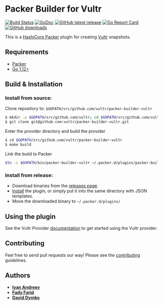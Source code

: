 # Packer Builder for Vultr

[![Build Status](https://travis-ci.org/vultr/packer-builder-vultr.svg?branch=master)](https://travis-ci.org/vultr/packer-builder-vultr)
[![GoDoc](https://godoc.org/github.com/vultr/packer-builder-vultr?status.svg)](https://godoc.org/github.com/vultr/packer-builder-vultr/vultr)
[![GitHub latest release](https://img.shields.io/github/release/vultr/packer-builder-vultr.svg)](https://github.com/vultr/packer-builder-vultr/releases)
[![Go Report Card](https://goreportcard.com/badge/github.com/vultr/packer-builder-vultr)](https://goreportcard.com/report/github.com/vultr/packer-builder-vultr)
[![GitHub downloads](https://img.shields.io/github/downloads/vultr/packer-builder-vultr/total.svg)](https://github.com/vultr/packer-builder-vultr/releases)


This is a [HashiCorp Packer](https://www.packer.io/) plugin for creating [Vultr](https://www.vultr.com/) snapshots.

## Requirements
* [Packer](https://www.packer.io/intro/getting-started/install.html)
* [Go 1.12+](https://golang.org/doc/install)

## Build & Installation

### Install from source:

Clone repository to: `$GOPATH/src/github.com/vultr/packer-builder-vultr`

```sh
$ mkdir -p $GOPATH/src/github.com/vultr; cd $GOPATH/src/github.com/vultr
$ git clone git@github.com:vultr/packer-builder-vultr.git
```

Enter the provider directory and build the provider

```sh
$ cd $GOPATH/src/github.com/vultr/packer-builder-vultr
$ make build
```

Link the build to Packer

```sh
$ln -s $GOPATH/bin/packer-builder-vultr ~/.packer.d/plugins/packer-builder-vultr 
```

### Install from release:

* Download binaries from the [releases page](https://github.com/vultr/packer-builder-vultr/releases).
* [Install](https://www.packer.io/docs/extending/plugins.html#installing-plugins) the plugin, or simply put it into the same directory with JSON templates.
* Move the downloaded binary to `~/.packer.d/plugins/`

## Using the plugin
See the Vultr Provider [documentation](website/source/docs/builders/vultr.html.md) to get started using the Vultr provider.

## Contributing
Feel free to send pull requests our way! Please see the [contributing](CONTRIBUTING.md) guidelines.

## Authors
* [**Ivan Andreev**](https://github.com/ivandeex)
* [**Fady Farid**](https://github.com/afady)
* [**David Dymko**](https://github.com/ddymko)

